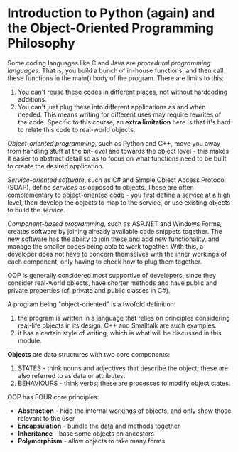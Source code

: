 # Introduction to Python (again) and the Object-Oriented Programming Philosophy

Some coding languages like C and Java are _procedural programming languages_. That is, you build a bunch of in-house functions, and then call these functions in the main() body of the program. There are limits to this:
1) You can't reuse these codes in different places, not without hardcoding additions. 
2) You can't just plug these into different applications as and when needed. 
This means writing for different uses may require rewrites of the code. 
Specific to this course, an **extra limitation** here is that it's hard to relate this code to real-world objects. 

*Object-oriented programming*, such as Python and C++, move you away from handling stuff at the bit-level and towards the object level - this makes it easier to abstract detail so as to focus on what functions need to be built to create the desired application. 

*Service-oriented software*, such as C# and Simple Object Access Protocol (SOAP), define *services* as opposed to objects. These are often complementary to object-oriented code - you first define a service at a high level, then develop the objects to map to the service, or use existing objects to build the service. 

*Component-based programming*, such as ASP.NET and Windows Forms, creates software by joining already available code snippets together. The new software has the ability to join these and add new functionality, and manage the smaller codes being able to work together. With this, a developer does not have to concern themselves with the inner workings of each component, only having to check how to plug them together. 

OOP is generally considered most supportive of developers, since they consider real-world objects, have shorter methods and have public and private properties (cf. private and public classes in C#). 

A program being "object-oriented" is a twofold definition:
1) the program is written in a language that relies on principles considering real-life objects in its design. C++ and Smalltalk are such examples. 
2) it has a certain style of writing, which is what will be discussed in this module. 



**Objects** are data structures with two core components:
1) STATES - think nouns and adjectives that describe the object; these are also referred to as data or attributes.
2) BEHAVIOURS - think verbs; these are processes to modify object states. 



OOP has FOUR core principles: 
- **Abstraction** - hide the internal workings of objects, and only show those relevant to the user
- **Encapsulation** - bundle the data and methods together
- **Inheritance** - base some objects on ancestors
- **Polymorphism** - allow objects to take many forms

